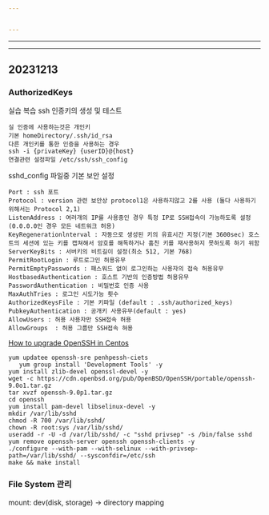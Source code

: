 ```yaml
---


---
```


<hr>
<hr>
<h2 id="section">20231213</h2>
<h3 id="authorizedkeys">AuthorizedKeys</h3>
<p>실습 복습 ssh 인증키의 생성 및 테스트</p>
<pre><code>실 인증에 사용하는것은 개인키
기본 homeDirectory/.ssh/id_rsa
다른 개인키를 통한 인증을 사용하는 경우
ssh -i {privateKey} {userID}@{host}
연결관련 설정파일 /etc/ssh/ssh_config
</code></pre>
<p>
sshd_config 파일중 기본 보안 설정</p>
<pre><code>Port : ssh 포트
Protocol : version 관련 보안상 protocol1은 사용하지않고 2를 사용 (둘다 사용하기 위해서는 Protocol 2,1)
ListenAddress : 여러개의 IP를 사용중인 경우 특정 IP로 SSH접속이 가능하도록 설정 (0.0.0.0인 경우 모든 네트워크 허용)
KeyRegenerationlnterval : 자동으로 생성된 키의 유효시간 지정(기본 3600sec) 호스트의 세션에 있는 키를 캡쳐해서 암호를 해독하거나 훔친 키를 재사용하지 못하도록 하기 위함
ServerKeyBits : 서버키의 비트길이 설정(최소 512, 기본 768)
PermitRootLogin : 루트로그인 허용유무
PermitEmptyPasswords : 패스워드 없이 로그인하는 사용자의 접속 허용유무
HostbasedAuthentication : 호스트 기반의 인증방법 허용유무
PasswordAuthentication : 비밀번호 인증 사용
MaxAuthTries : 로그인 시도가능 횟수 
AuthorizedKeysFile : 기본 키파일 (default : .ssh/authorized_keys)
PubkeyAuthentication : 공개키 사용유무(default : yes)
AllowUsers : 허용 사용자만 SSH접속 허용
AllowGroups  : 허용 그룹만 SSH접속 혀용
</code></pre>
<p><a href="https://www.ezeelogin.com/kb/article/how-to-upgrade-openssh-in-centos-331.html">How to upgrade OpenSSH in Centos</a></p>
<pre><code>yum updatee openssh-sre penhpessh-ciets
   yum group install 'Development Tools' -y
yum install zlib-devel openssl-devel -y
wget -c https://cdn.openbsd.org/pub/OpenBSD/OpenSSH/portable/openssh-9.0o1.tar.gz
tar xvzf openssh-9.0p1.tar.gz
cd openssh
yum install pam-devel libselinux-devel -y
mkdir /var/lib/sshd
chmod -R 700 /var/lib/sshd/
chown -R root:sys /var/lib/sshd/
useradd -r -U -d /var/lib/sshd/ -c "sshd privsep" -s /bin/false sshd
yum remove openssh-server openssh openssh-clients -y
./configure --with-pam --with-selinux --with-privsep-path=/var/lib/sshd/ --sysconfdir=/etc/ssh
make &amp;&amp; make install
</code></pre>

### File System 관리

mount: dev(disk, storage) -> directory mapping


<!--stackedit_data:
eyJoaXN0b3J5IjpbLTUxNzAzMzU5MywtMTY5NzIzNTc5MCw0OT
E3NzIyODddfQ==
-->
